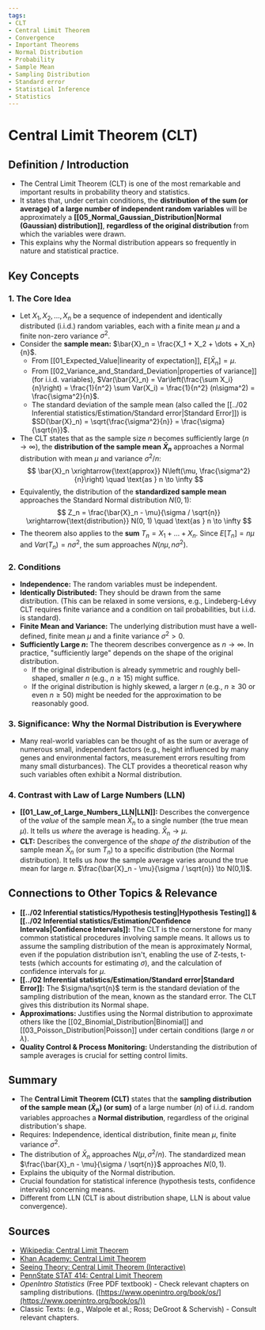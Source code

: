 ```yaml
---
tags:
- CLT
- Central Limit Theorem
- Convergence
- Important Theorems
- Normal Distribution
- Probability
- Sample Mean
- Sampling Distribution
- Standard error
- Statistical Inference
- Statistics
---
```


# Central Limit Theorem (CLT)

## Definition / Introduction
*   The Central Limit Theorem (CLT) is one of the most remarkable and important results in probability theory and statistics.
*   It states that, under certain conditions, the **distribution of the sum (or average) of a large number of independent random variables** will be approximately a **[[05_Normal_Gaussian_Distribution|Normal (Gaussian) distribution]]**, **regardless of the original distribution** from which the variables were drawn.
*   This explains why the Normal distribution appears so frequently in nature and statistical practice.

## Key Concepts

### 1. The Core Idea
*   Let $X_1, X_2, ..., X_n$ be a sequence of independent and identically distributed (i.i.d.) random variables, each with a finite mean $\mu$ and a finite non-zero variance $\sigma^2$.
*   Consider the **sample mean:** $\bar{X}_n = \frac{X_1 + X_2 + \dots + X_n}{n}$.
    *   From [[01_Expected_Value|linearity of expectation]], $E[\bar{X}_n] = \mu$.
    *   From [[02_Variance_and_Standard_Deviation|properties of variance]] (for i.i.d. variables), $Var(\bar{X}_n) = Var\left(\frac{\sum X_i}{n}\right) = \frac{1}{n^2} \sum Var(X_i) = \frac{1}{n^2} (n\sigma^2) = \frac{\sigma^2}{n}$.
    *   The standard deviation of the sample mean (also called the [[../02 Inferential statistics/Estimation/Standard error|Standard Error]]) is $SD(\bar{X}_n) = \sqrt{\frac{\sigma^2}{n}} = \frac{\sigma}{\sqrt{n}}$.
*   The CLT states that as the sample size $n$ becomes sufficiently large ($n \to \infty$), the **distribution of the sample mean $\bar{X}_n$** approaches a Normal distribution with mean $\mu$ and variance $\sigma^2/n$:
    $$ \bar{X}_n \xrightarrow{\text{approx}} N\left(\mu, \frac{\sigma^2}{n}\right) \quad \text{as } n \to \infty $$
*   Equivalently, the distribution of the **standardized sample mean** approaches the Standard Normal distribution $N(0, 1)$:
    $$ Z_n = \frac{\bar{X}_n - \mu}{\sigma / \sqrt{n}} \xrightarrow{\text{distribution}} N(0, 1) \quad \text{as } n \to \infty $$
*   The theorem also applies to the **sum** $T_n = X_1 + \dots + X_n$. Since $E[T_n] = n\mu$ and $Var(T_n) = n\sigma^2$, the sum approaches $N(n\mu, n\sigma^2)$.

### 2. Conditions
*   **Independence:** The random variables must be independent.
*   **Identically Distributed:** They should be drawn from the same distribution. (This can be relaxed in some versions, e.g., Lindeberg-Lévy CLT requires finite variance and a condition on tail probabilities, but i.i.d. is standard).
*   **Finite Mean and Variance:** The underlying distribution must have a well-defined, finite mean $\mu$ and a finite variance $\sigma^2 > 0$.
*   **Sufficiently Large $n$:** The theorem describes convergence as $n \to \infty$. In practice, "sufficiently large" depends on the shape of the original distribution.
    *   If the original distribution is already symmetric and roughly bell-shaped, smaller $n$ (e.g., $n \ge 15$) might suffice.
    *   If the original distribution is highly skewed, a larger $n$ (e.g., $n \ge 30$ or even $n \ge 50$) might be needed for the approximation to be reasonably good.

### 3. Significance: Why the Normal Distribution is Everywhere
*   Many real-world variables can be thought of as the sum or average of numerous small, independent factors (e.g., height influenced by many genes and environmental factors, measurement errors resulting from many small disturbances). The CLT provides a theoretical reason why such variables often exhibit a Normal distribution.

### 4. Contrast with Law of Large Numbers (LLN)
*   **[[01_Law_of_Large_Numbers_LLN|LLN]]:** Describes the convergence of the *value* of the sample mean $\bar{X}_n$ to a single number (the true mean $\mu$). It tells us *where* the average is heading. $\bar{X}_n \to \mu$.
*   **CLT:** Describes the convergence of the *shape of the distribution* of the sample mean $\bar{X}_n$ (or sum $T_n$) to a specific distribution (the Normal distribution). It tells us *how* the sample average varies around the true mean for large $n$. $\frac{\bar{X}_n - \mu}{\sigma / \sqrt{n}} \to N(0,1)$.

## Connections to Other Topics & Relevance
*   **[[../02 Inferential statistics/Hypothesis testing|Hypothesis Testing]] & [[../02 Inferential statistics/Estimation/Confidence Intervals|Confidence Intervals]]:** The CLT is the cornerstone for many common statistical procedures involving sample means. It allows us to assume the sampling distribution of the mean is approximately Normal, even if the population distribution isn't, enabling the use of Z-tests, t-tests (which accounts for estimating $\sigma$), and the calculation of confidence intervals for $\mu$.
*   **[[../02 Inferential statistics/Estimation/Standard error|Standard Error]]:** The $\sigma/\sqrt{n}$ term is the standard deviation of the sampling distribution of the mean, known as the standard error. The CLT gives this distribution its Normal shape.
*   **Approximations:** Justifies using the Normal distribution to approximate others like the [[02_Binomial_Distribution|Binomial]] and [[03_Poisson_Distribution|Poisson]] under certain conditions (large $n$ or $\lambda$).
*   **Quality Control & Process Monitoring:** Understanding the distribution of sample averages is crucial for setting control limits.

## Summary
*   The **Central Limit Theorem (CLT)** states that the **sampling distribution of the sample mean ($\bar{X}_n$) (or sum)** of a large number ($n$) of i.i.d. random variables approaches a **Normal distribution**, regardless of the original distribution's shape.
*   Requires: Independence, identical distribution, finite mean $\mu$, finite variance $\sigma^2$.
*   The distribution of $\bar{X}_n$ approaches $N(\mu, \sigma^2/n)$. The standardized mean $\frac{\bar{X}_n - \mu}{\sigma / \sqrt{n}}$ approaches $N(0,1)$.
*   Explains the ubiquity of the Normal distribution.
*   Crucial foundation for statistical inference (hypothesis tests, confidence intervals) concerning means.
*   Different from LLN (CLT is about distribution shape, LLN is about value convergence).

## Sources
*   [Wikipedia: Central Limit Theorem](https://en.wikipedia.org/wiki/Central_limit_theorem)
*   [Khan Academy: Central Limit Theorem](https://www.khanacademy.org/math/statistics-probability/sampling-distributions-library/sample-means/v/central-limit-theorem)
*   [Seeing Theory: Central Limit Theorem (Interactive)](https://seeing-theory.brown.edu/probability-distributions/index.html#section3)
*   [PennState STAT 414: Central Limit Theorem](https://online.stat.psu.edu/stat414/lesson/24/24.1)
*   *OpenIntro Statistics* (Free PDF textbook) - Check relevant chapters on sampling distributions. ([https://www.openintro.org/book/os/](https://www.openintro.org/book/os/))
*   Classic Texts: (e.g., Walpole et al.; Ross; DeGroot & Schervish) - Consult relevant chapters.